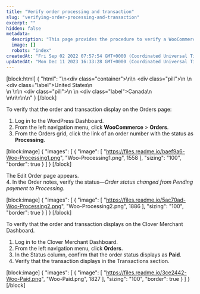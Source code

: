 ```yaml
---
title: "Verify order processing and transaction"
slug: "verifying-order-processing-and-transaction"
excerpt: ""
hidden: false
metadata: 
  description: "This page provides the procedure to verify a WooCommerce order and transaction."
  image: []
  robots: "index"
createdAt: "Fri Sep 02 2022 07:57:54 GMT+0000 (Coordinated Universal Time)"
updatedAt: "Mon Dec 11 2023 16:33:28 GMT+0000 (Coordinated Universal Time)"
---
```

[block:html]
{
  "html": "<!--JIRA DS-3008; Region pill icon added to topic on 2.27.2023-->\n<div class=\"container\">\n<!--US-->\n  <div class=\"pill\">\n    \n    <div class=\"label\">United States</div>\n    <br>\n  </div>\n<!--Canada-->\n  <div class=\"pill\">\n    \n    <div class=\"label\">Canada</div>\n      <br>\n</div>\n\n</div>\n\n<style>\nbody {\n  font-family: \"Segoe UI\", \"Roboto\",\n    \"Segoe UI Symbol\";\n}\n.container {\n  align-items: center;\n  min-width: 10%;\n  text-align: left;\n}\n/*Pill format*/\n.pill {\n  background: #44BB44;\n  border: .5px solid #44BB44;\n  margin-left: 5px;\n\n}\n/*Text positioning inside the pill*/\n.pill,\n.pill__addon {\n  display: inline-block;\n  box-sizing: border-box;\n  padding: 0px 10px;\n  border-radius: 10px;\n  position: relative;\n  box-sizing: border-box;\n  height: 1.5rem;\n}\n/*Text format inside the pill*/\n.pill .label,\n.pill__addon .label {\n  font-style: normal;\n  font-weight: normal;\n  font-size: 0.70rem;\n  color: #fff;\n  display: inline-block;\n  vertical-align: middle;\n \n}\n</style>"
}
[/block]


To verify that the order and transaction display on the Orders page:

1. Log in to the WordPress Dashboard.
2. From the left navigation menu, click **WooCommerce** > **Orders**.
3. From the Orders grid, click the link of an order number with the status as **Processing**.

[block:image]
{
  "images": [
    {
      "image": [
        "https://files.readme.io/baef9a6-Woo-Processing1.png",
        "Woo-Processing1.png",
        1558
      ],
      "sizing": "100",
      "border": true
    }
  ]
}
[/block]


The Edit Order page appears.  
4. In the Order notes, verify the status—_Order status changed from Pending payment to Processing_.

[block:image]
{
  "images": [
    {
      "image": [
        "https://files.readme.io/5ac70ad-Woo-Processing2.png",
        "Woo-Processing2.png",
        1886
      ],
      "sizing": "100",
      "border": true
    }
  ]
}
[/block]


To verify that the order and transaction displays on the Clover Merchant Dashboard.

1. Log in to the Clover Merchant Dashboard.
2. From the left navigation menu, click **Orders**.
3. In the Status column, confirm that the order status displays as **Paid**.
4. Verify that the transaction displays in the Transactions section.

[block:image]
{
  "images": [
    {
      "image": [
        "https://files.readme.io/3ce2442-Woo-Paid.png",
        "Woo-Paid.png",
        1827
      ],
      "sizing": "100",
      "border": true
    }
  ]
}
[/block]
